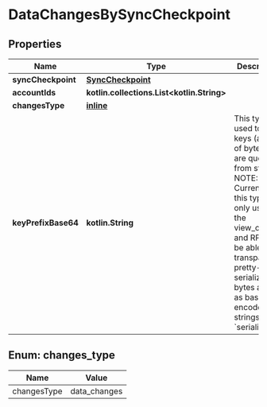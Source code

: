 
# DataChangesBySyncCheckpoint

## Properties
| Name | Type | Description | Notes |
| ------------ | ------------- | ------------- | ------------- |
| **syncCheckpoint** | [**SyncCheckpoint**](SyncCheckpoint.md) |  |  |
| **accountIds** | **kotlin.collections.List&lt;kotlin.String&gt;** |  |  |
| **changesType** | [**inline**](#ChangesType) |  |  |
| **keyPrefixBase64** | **kotlin.String** | This type is used to mark keys (arrays of bytes) that are queried from store.  NOTE: Currently, this type is only used in the view_client and RPC to be able to transparently pretty-serialize the bytes arrays as base64-encoded strings (see &#x60;serialize.rs&#x60;). |  |


<a id="ChangesType"></a>
## Enum: changes_type
| Name | Value |
| ---- | ----- |
| changesType | data_changes |



